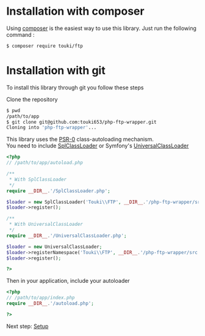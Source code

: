 # Installation with composer

Using [composer](http://getcomposer.org) is the easiest way to use this library.
Just run the following command :

```sh
$ composer require touki/ftp
```

# Installation with git

To install this library through git you follow these steps

Clone the repository

```sh
$ pwd
/path/to/app
$ git clone git@github.com:touki653/php-ftp-wrapper.git
Cloning into 'php-ftp-wrapper'...
```

This library uses the [PSR-0] class-autoloading mechanism.  
You need to include [SplClassLoader] or Symfony's [UniversalClassLoader]

```php
<?php
// /path/to/app/autoload.php

/**
 * With SplClassLoader
 */
require __DIR__.'/SplClassLoader.php';

$loader = new SplClassLoader('Touki\\FTP', __DIR__.'/php-ftp-wrapper/src');
$loader->register();

/**
 * With UniversalClassLoader
 */
require __DIR__.'/UniversalClassLoader.php';

$loader = new UniversalClassLoader;
$loader->registerNamespace('Touki\\FTP', __DIR__.'/php-ftp-wrapper/src');
$loader->register();

?>
```

Then in your application, include your autoloader

```php
<?php
// /path/to/app/index.php
require __DIR__.'/autoload.php';

?>
```

Next step: [Setup]

[Setup]: https://github.com/touki653/php-ftp-wrapper/blob/master/docs/setup.md
[PSR-0]: https://github.com/php-fig/fig-standards/blob/master/accepted/PSR-0.md
[SplClassLoader]: https://gist.github.com/jwage/221634
[UniversalClassLoader]: https://github.com/symfony/symfony/blob/master/src/Symfony/Component/ClassLoader/UniversalClassLoader.php
